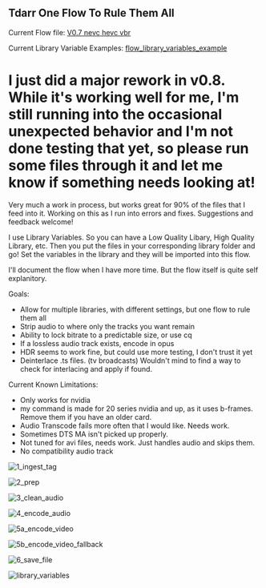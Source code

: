 ## Tdarr One Flow To Rule Them All
Current Flow file:  [V0.7 nevc hevc vbr](https://github.com/samssausages/tdarr/blob/452e79832a65c514d0fdedc81e9febbeffe41464/V2.0%20nevc%20hevc%20vbr)

Current Library Variable Examples: [flow_library_variables_example](https://github.com/samssausages/tdarr/blob/7a9ca823cd345d1167f9d5c64fb1eb7f86a20f57/flow_library_variables_example)

# I just did a major rework in v0.8.  While it's working well for me, I'm still running into the occasional unexpected behavior and I'm not done testing that yet, so please run some files through it and let me know if something needs looking at!


Very much a work in process, but works great for 90% of the files that I feed into it.  Working on this as I run into errors and fixes.  Suggestions and feedback welcome!

I use Library Variables.  So you can have a Low Quality Libary, High Quality Library, etc.  Then you put the files in your corresponding library folder and go!  Set the variables in the library and they will be imported into this flow.

I'll document the flow when I have more time.  But the flow itself is quite self explanitory.

Goals:
- Allow for multiple libraries, with different settings, but one flow to rule them all
- Strip audio to where only the tracks you want remain
- Ability to lock bitrate to a predictable size, or use cq
- If a lossless audio track exists, encode in opus
- HDR seems to work fine, but could use more testing, I don't trust it yet
- Deinterlace .ts files. (tv broadcasts) Wouldn't mind to find a way to check for interlacing and apply if found.

Current Known Limitations:
- Only works for nvidia
- my command is made for 20 series nvidia and up, as it uses b-frames. Remove them if you have an older card.
- Audio Transcode fails more often that I would like.  Needs work.
- Sometimes DTS MA isn't picked up properly. 
- Not tuned for avi files, needs work.  Just handles audio and skips them.
- No compatibility audio track

![1_ingest_tag](https://github.com/samssausages/tdarr/blob/main/images/1_ingest_tag.png)

![2_prep](https://github.com/samssausages/tdarr/blob/main/images/2_prep.png)

![3_clean_audio](https://github.com/samssausages/tdarr/blob/main/images/3_clean_audio.png)

![4_encode_audio](https://github.com/samssausages/tdarr/blob/main/images/4_encode_audio.png)

![5a_encode_video](https://github.com/samssausages/tdarr/blob/main/images/5a_encode_video.png)

![5b_encode_video_fallback](https://github.com/samssausages/tdarr/blob/main/images/5b_encode_video_fallback.png)

![6_save_file](https://github.com/samssausages/tdarr/blob/main/images/6_save_file.png)

![library_variables](https://github.com/samssausages/tdarr/blob/main/images/library_variables.png)








